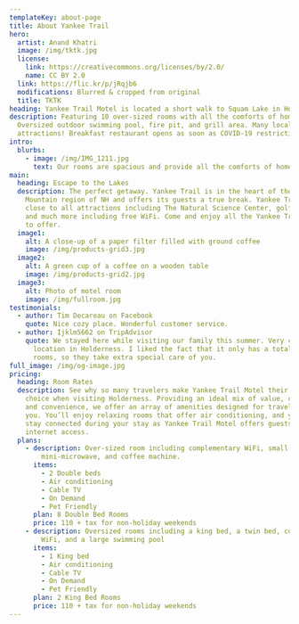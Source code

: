 ```yaml
---
templateKey: about-page
title: About Yankee Trail
hero:
  artist: Anand Khatri
  image: /img/tktk.jpg
  license:
    link: https://creativecommons.org/licenses/by/2.0/
    name: CC BY 2.0
  link: https://flic.kr/p/jRqjb6
  modifications: Blurred & cropped from original
  title: TKTK
heading: Yankee Trail Motel is located a short walk to Squam Lake in Holderness, NH
description: Featuring 10 over-sized rooms with all the comforts of home.
  Oversized outdoor swimming pool, fire pit, and grill area. Many local
  attractions! Breakfast restaurant opens as soon as COVID-19 restrictions end.
intro:
  blurbs:
    - image: /img/IMG_1211.jpg
      text: Our rooms are spacious and provide all the comforts of home.
main:
  heading: Escape to the Lakes
  description: The perfect getaway. Yankee Trail is in the heart of the Lakes and
    Mountain region of NH and offers its guests a true break. Yankee Trail is
    close to all attractions including The Natural Science Center, golf, fishing
    and much more including free WiFi. Come and enjoy all the Yankee Trail has
    to offer.
  image1:
    alt: A close-up of a paper filter filled with ground coffee
    image: /img/products-grid3.jpg
  image2:
    alt: A green cup of a coffee on a wooden table
    image: /img/products-grid2.jpg
  image3:
    alt: Photo of motel room
    image: /img/fullroom.jpg
testimonials:
  - author: Tim Decareau on Facebook
    quote: Nice cozy place. Wonderful customer service.
  - author: Ijklm5662 on TripAdvisor
    quote: We stayed here while visiting our family this summer. Very convenient
      location in Holderness. I liked the fact that it only has a total of 10
      rooms, so they take extra special care of you.
full_image: /img/og-image.jpg
pricing:
  heading: Room Rates
  description: See why so many travelers make Yankee Trail Motel their motel of
    choice when visiting Holderness. Providing an ideal mix of value, comfort
    and convenience, we offer an array of amenities designed for travelers like
    you. You’ll enjoy relaxing rooms that offer air conditioning, and you can
    stay connected during your stay as Yankee Trail Motel offers guests free
    internet access.
  plans:
    - description: Over-sized room including complementary WiFi, small fridge,
        mini-microwave, and coffee machine.
      items:
        - 2 Double beds
        - Air conditioning
        - Cable TV
        - On Demand
        - Pet Friendly
      plan: 8 Double Bed Rooms
      price: 110 + tax for non-holiday weekends
    - description: Oversized rooms including a king bed, a twin bed, complementary
        WiFi, and a large swimming pool
      items:
        - 1 King bed
        - Air conditioning
        - Cable TV
        - On Demand
        - Pet Friendly
      plan: 2 King Bed Rooms
      price: 110 + tax for non-holiday weekends
---
```

